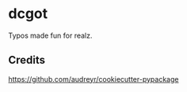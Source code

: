 dcgot
=====

Typos made fun for realz.

Credits
-------

https://github.com/audreyr/cookiecutter-pypackage
